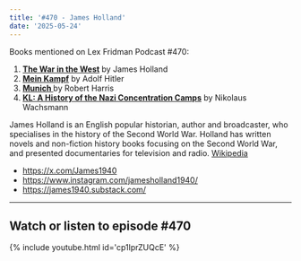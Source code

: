 ```yaml
---
title: '#470 - James Holland'
date: '2025-05-24'
---
```


Books mentioned on Lex Fridman Podcast #470:

1. <b><a href="https://amzn.to/3ZzadYG" target="_blank" rel="sponsored noopener noreferrer">The War in the West</a></b> by James Holland
2. <b><a href="https://amzn.to/3Zy2mux" target="_blank" rel="sponsored noopener noreferrer">Mein Kampf</a></b> by Adolf Hitler
3. <b><a href="https://amzn.to/44SjA9F" target="_blank" rel="sponsored noopener noreferrer"> Munich </a></b> by Robert Harris
4. <b><a href="https://amzn.to/3HcqZqo" target="_blank" rel="sponsored noopener noreferrer">KL: A History of the Nazi Concentration Camps</a></b> by Nikolaus Wachsmann

<!--more-->

James Holland is an English popular historian, author and broadcaster, who specialises in the history of the Second World War. Holland has written novels and non-fiction history books focusing on the Second World War, and presented documentaries for television and radio. <a href="https://en.wikipedia.org/wiki/James_Holland_(author)" target="_blank">Wikipedia</a>

- <a href="https://x.com/James1940" target="_blank">https://x.com/James1940</a>
- <a href="https://www.instagram.com/jamesholland1940/" target="_blank">https://www.instagram.com/jamesholland1940/</a>
- <a href="https://james1940.substack.com/" target="_blank">https://james1940.substack.com/</a>

- - - - - -

## Watch or listen to episode #470

{% include youtube.html id='cp1lprZUQcE' %}